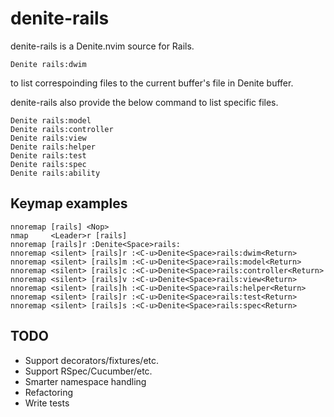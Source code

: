 # denite-rails

denite-rails is a Denite.nvim source for Rails.

```
Denite rails:dwim
```

to list correspoinding files to the current buffer's file in Denite buffer.

denite-rails also provide the below command to list specific files.


```
Denite rails:model
Denite rails:controller
Denite rails:view
Denite rails:helper
Denite rails:test
Denite rails:spec
Denite rails:ability
```

## Keymap examples

```vim
nnoremap [rails] <Nop>
nmap     <Leader>r [rails]
nnoremap [rails]r :Denite<Space>rails:
nnoremap <silent> [rails]r :<C-u>Denite<Space>rails:dwim<Return>
nnoremap <silent> [rails]m :<C-u>Denite<Space>rails:model<Return>
nnoremap <silent> [rails]c :<C-u>Denite<Space>rails:controller<Return>
nnoremap <silent> [rails]v :<C-u>Denite<Space>rails:view<Return>
nnoremap <silent> [rails]h :<C-u>Denite<Space>rails:helper<Return>
nnoremap <silent> [rails]r :<C-u>Denite<Space>rails:test<Return>
nnoremap <silent> [rails]s :<C-u>Denite<Space>rails:spec<Return>
```

## TODO

- Support decorators/fixtures/etc.
- Support RSpec/Cucumber/etc.
- Smarter namespace handling
- Refactoring
- Write tests
